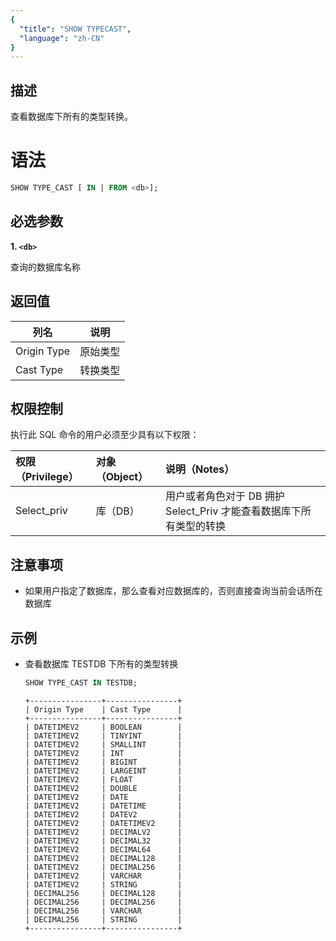 ```yaml
---
{
  "title": "SHOW TYPECAST",
  "language": "zh-CN"
}
---
```


## 描述

查看数据库下所有的类型转换。


# 语法

```sql
SHOW TYPE_CAST [ IN | FROM <db>];
```

## 必选参数

**1. `<db>`**

查询的数据库名称

## 返回值

| 列名        | 说明         |
|-------------|--------------|
| Origin Type | 原始类型     |
| Cast Type   | 转换类型     |


## 权限控制

执行此 SQL 命令的用户必须至少具有以下权限：

| 权限（Privilege） | 对象（Object） | 说明（Notes）                     |
| :---------------- |:-----------|:------------------------------|
| Select_priv        | 库（DB）      | 用户或者角色对于 DB 拥护 Select_Priv 才能查看数据库下所有类型的转换 |


## 注意事项

- 如果用户指定了数据库，那么查看对应数据库的，否则直接查询当前会话所在数据库

## 示例

- 查看数据库 TESTDB 下所有的类型转换
    ```sql
    SHOW TYPE_CAST IN TESTDB;
    ```
    ```text
    +----------------+----------------+
    | Origin Type    | Cast Type      |
    +----------------+----------------+
    | DATETIMEV2     | BOOLEAN        |
    | DATETIMEV2     | TINYINT        |
    | DATETIMEV2     | SMALLINT       |
    | DATETIMEV2     | INT            |
    | DATETIMEV2     | BIGINT         |
    | DATETIMEV2     | LARGEINT       |
    | DATETIMEV2     | FLOAT          |
    | DATETIMEV2     | DOUBLE         |
    | DATETIMEV2     | DATE           |
    | DATETIMEV2     | DATETIME       |
    | DATETIMEV2     | DATEV2         |
    | DATETIMEV2     | DATETIMEV2     |
    | DATETIMEV2     | DECIMALV2      |
    | DATETIMEV2     | DECIMAL32      |
    | DATETIMEV2     | DECIMAL64      |
    | DATETIMEV2     | DECIMAL128     |
    | DATETIMEV2     | DECIMAL256     |
    | DATETIMEV2     | VARCHAR        |
    | DATETIMEV2     | STRING         |
    | DECIMAL256     | DECIMAL128     |
    | DECIMAL256     | DECIMAL256     |
    | DECIMAL256     | VARCHAR        |
    | DECIMAL256     | STRING         |
    +----------------+----------------+
    ```






